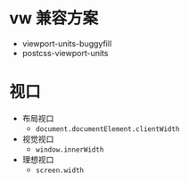 # vw 兼容方案
- viewport-units-buggyfill
- postcss-viewport-units



# 视口
- 布局视口
  * `document.documentElement.clientWidth`
- 视觉视口
  * `window.innerWidth`
- 理想视口
  * `screen.width`